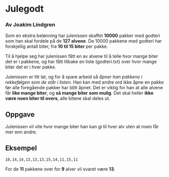 # Julegodt

### Av Joakim Lindgren

Som en ekstra belønning har julenissen skaffet **10000** pakker med godteri som han skal fordele på de **127 alvene**. De 10000 pakkene med godteri har forskjellig antall biter, fra **10 til 15 biter** per pakke.

Til å hjelpe seg har julenissen fått en av alvene til å telle hvor mange biter det er i pakkene, og har fått tilbake en liste (godteri.txt) over hvor mange biter det er i hver pakke.

Julenissen er litt lat, og for å spare arbeid så *åpner han pakkene i rekkefølgen som de står i listen*. Han kan med andre ord ikke åpne en pakke før alle foregående pakker har blitt åpnet. Det er viktig for han at alle alvene får **like mange biter**, og **så mange biter som mulig**. Det skal heller **ikke være noen biter til overs**, alle bitene skal deles ut.

## Oppgave

Julenissen vil vite hvor mange biter han kan gi til hver alv uten at noen får mer enn andre.

## Eksempel
```
10,14,14,13,13,13,15,14,11,15,11
```
For de **11** pakkene over for **9** alver vil svaret være **13**.
